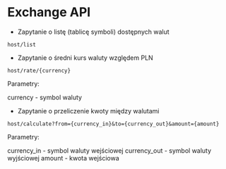 ﻿# Exchange API

- Zapytanie o listę (tablicę symboli) dostępnych walut

```
host/list
```


- Zapytanie o średni kurs waluty względem PLN

```
host/rate/{currency}
```

Parametry:

currency - symbol waluty


- Zapytanie o przeliczenie kwoty między walutami

```
host/calculate?from={currency_in}&to={currency_out}&amount={amount}
```

Parametry:

currency_in - symbol waluty wejściowej
currency_out - symbol waluty wyjściowej
amount - kwota wejściowa